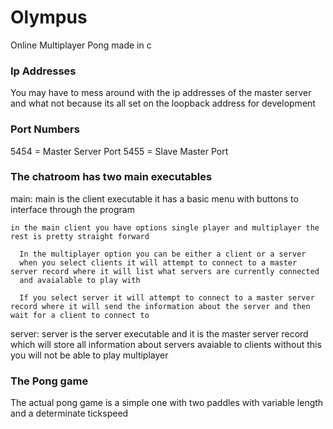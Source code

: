 # Olympus
Online Multiplayer Pong made in c



### Ip Addresses
You may have to mess around with the ip addresses of the master server and what not because its all set on the loopback address for development

### Port Numbers
5454 = Master Server Port
5455 = Slave Master Port

### The chatroom has two main executables

main:
  main is the client executable it has a basic menu with buttons to interface through the program
  
    in the main client you have options single player and multiplayer the rest is pretty straight forward
    
      In the multiplayer option you can be either a client or a server
      when you select clients it will attempt to connect to a master server record where it will list what servers are currently connected
      and avaialable to play with
      
      If you select server it will attempt to connect to a master server record where it will send the information about the server and then     wait for a client to connect to
      
  
server:
  server is the server executable and it is the master server record which will store all information about servers avaiable to clients
  without this you will not be able to play multiplayer
  
### The Pong game

The actual pong game is a simple one with two paddles with variable length and a determinate tickspeed
